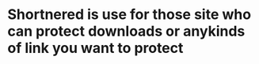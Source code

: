 # Shortnered is use for those site who can protect downloads or anykinds of link you want to protect

